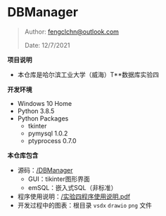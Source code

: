 # DBManager

> Author: fengclchn@outlook.com
>
> Date: 12/7/2021

**项目说明**

* 本仓库是哈尔滨工业大学（威海）T**数据库实验四

**开发环境**

* Windows 10 Home
* Python 3.8.5
* Python Packages
  * tkinter
  * pymysql 1.0.2
  * ptyprocess 0.7.0

**本仓库包含**

* 源码：[/DBManager](./DBManager)
  * GUI：tikinter图形界面
  * emSQL：嵌入式SQL（非标准）
* 程序使用说明：[/实验四程序使用说明.pdf](./实验四程序使用说明.pdf)
* 开发过程中的图表：根目录 ``vsdx`` ``drawio`` ``png`` 文件